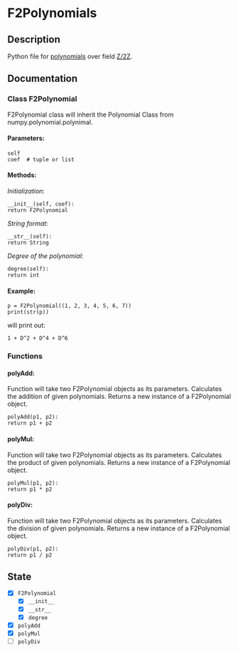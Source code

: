 # F2Polynomials

## Description

Python file for [polynomials](https://numpy.org/devdocs/reference/routines.polynomials.polynomial.html) over field [Z/2Z](https://en.wikipedia.org/wiki/GF(2)).

## Documentation

### Class F2Polynomial

  F2Polynomial class will inherit the Polynomial Class from numpy.polynomial.polynimal.
  
  #### Parameters:
  ```
  self
  coef  # tuple or list
  ```
  
  #### Methods:
  
  _Initialization_:
  ```
  __init__(self, coef):
  return F2Polynomial
  ```
  
  _String format_:
  ```
  __str__(self):
  return String
  ```
  
  _Degree of the polynomial_:
  ```
  degree(self):
  return int
  ```
  
  #### Example:
  
  ```
  p = F2Polynomial((1, 2, 3, 4, 5, 6, 7))
  print(str(p))
  ```
  
  will print out:
  
  `1 + D^2 + D^4 + D^6`

### Functions

#### polyAdd:

Function will take two F2Polynomial objects as its parameters. Calculates the addition of given polynomials. Returns a new instance of a F2Polynomial object.

```
polyAdd(p1, p2):
return p1 + p2
```

#### polyMul:

Function will take two F2Polynomial objects as its parameters. Calculates the product of given polynomials. Returns a new instance of a F2Polynomial object.

```
polyMul(p1, p2):
return p1 * p2
```

#### polyDiv:

Function will take two F2Polynomial objects as its parameters. Calculates the division of given polynomials. Returns a new instance of a F2Polynomial object.

```
polyDiv(p1, p2):
return p1 / p2
```

## State
- [x] `F2Polynomial`
  - [x] `__init__`
  - [x] `__str__`
  - [x] `degree`
- [x] `polyAdd`
- [x] `polyMul`
- [ ] `polyDiv`
